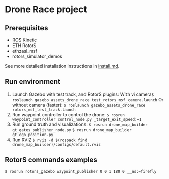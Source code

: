 # Drone Race project

## Prerequisites
- ROS Kinetic
- ETH RotorS
- ethzasl_msf
- rotors_simulator_demos

See more detailed installation instructions in
[install.md](https://github.com/Veilkrand/drone_race/blob/master/install.md).


## Run environment

1. Launch Gazebo with test track, and RotorS plugins:
With vi camera`$ roslaunch gazebo_assets_drone_race test_rotors_msf_camera.launch`
Or without camera (faster): `$ roslaunch gazebo_assets_drone_race rotors_msf_test_track.launch`
2. Run waypoint controller to control the drone:
`$ rosrun waypoint_controller control_node.py _target_exit_speed:=1`
3. Run ground truth and visualizations:
`$ rosrun drone_map_builder gt_gates_publisher_node.py`
`$ rosrun drone_map_builder gt_ego_position.py`
4. Run RVIZ
`$ rviz -d $(rospack find drone_map_builder)/configs/default.rviz`


## RotorS commands examples
`$ rosrun rotors_gazebo waypoint_publisher 0 0 1 180 0 __ns:=firefly`
